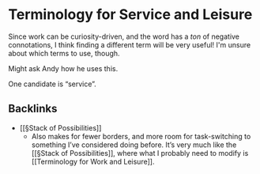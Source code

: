 # Terminology for Service and Leisure
Since work can be curiosity-driven, and the word has a *ton* of negative connotations, I think finding a different term will be very useful! I'm unsure about which terms to use, though.

Might ask Andy how he uses this.

One candidate is “service”. 

## Backlinks
* [[§Stack of Possibilities]]
	* Also makes for fewer borders, and more room for task-switching to something I’ve considered doing before. It’s very much like the [[§Stack of Possibilities]], where what I probably need to modify is [[Terminology for Work and Leisure]].

<!-- {BearID:86C539C4-1F8B-432E-B869-4BF1DEFFA8C6-63716-000004030509F2AD} -->
